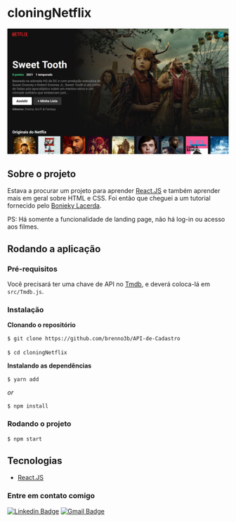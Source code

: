 # cloningNetflix

![](screenshots/Screenshot.png)

## Sobre o projeto
Estava a procurar um projeto para aprender [React.JS](https://pt-br.reactjs.org/)
e também aprender mais em geral sobre HTML e CSS. Foi então
que cheguei a um tutorial fornecido pelo [Bonieky Lacerda](https://youtu.be/tBweoUiMsDg).

PS: Há somente a funcionalidade de landing page, não há log-in ou acesso aos filmes.

## Rodando a aplicação

### Pré-requisitos
Você precisará ter uma chave de API no [Tmdb](https://developers.themoviedb.org/3/getting-started/introduction),
e deverá coloca-lá em ```src/Tmdb.js```.

### Instalação
**Clonando o repositório**
```
$ git clone https://github.com/brenno3b/API-de-Cadastro

$ cd cloningNetflix
```

**Instalando as dependências**
```
$ yarn add
```
_or_

```
$ npm install
```

### Rodando o projeto

```
$ npm start
```

## Tecnologias

- [React.JS](https://pt-br.reactjs.org/)

### Entre em contato comigo

[![Linkedin Badge](https://img.shields.io/badge/-Brenno-blue?style=flat-square&logo=Linkedin&logoColor=white&link=https://www.linkedin.com/in/brenno-barbosa-96a0841a2/)](https://www.linkedin.com/in/brenno-barbosa-96a0841a2/)
[![Gmail Badge](https://img.shields.io/badge/-brenno3b@gmail.com-c14438?style=flat-square&logo=Gmail&logoColor=white&link=mailto:brenno3b@gmail.com)](mailto:brenno3b@gmail.com)

